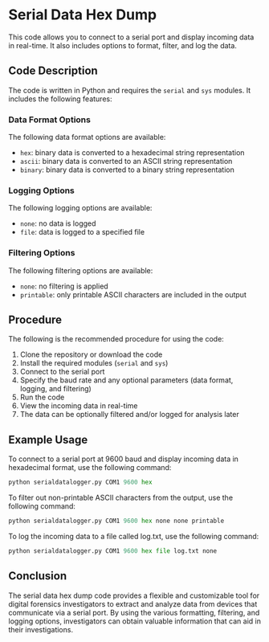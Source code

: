 # Serial Data Hex Dump

This code allows you to connect to a serial port and display incoming data in real-time. It also includes options to format, filter, and log the data.


## Code Description

The code is written in Python and requires the `serial` and `sys` modules. It includes the following features:

### Data Format Options

The following data format options are available:

- `hex`: binary data is converted to a hexadecimal string representation
- `ascii`: binary data is converted to an ASCII string representation
- `binary`: binary data is converted to a binary string representation

### Logging Options

The following logging options are available:

- `none`: no data is logged
- `file`: data is logged to a specified file

### Filtering Options

The following filtering options are available:

- `none`: no filtering is applied
- `printable`: only printable ASCII characters are included in the output

## Procedure

The following is the recommended procedure for using the code:

1. Clone the repository or download the code
2. Install the required modules (`serial` and `sys`)
3. Connect to the serial port
4. Specify the baud rate and any optional parameters (data format, logging, and filtering)
5. Run the code
6. View the incoming data in real-time
7. The data can be optionally filtered and/or logged for analysis later

## Example Usage

To connect to a serial port at 9600 baud and display incoming data in hexadecimal format, use the following command:

```python
python serialdatalogger.py COM1 9600 hex
```
To filter out non-printable ASCII characters from the output, use the following command:

``` python
python serialdatalogger.py COM1 9600 hex none none printable
```

To log the incoming data to a file called log.txt, use the following command:

``` python
python serialdatalogger.py COM1 9600 hex file log.txt none
```

## Conclusion

The serial data hex dump code provides a flexible and customizable tool for digital forensics investigators to extract and analyze data from devices that communicate via a serial port. By using the various formatting, filtering, and logging options, investigators can obtain valuable information that can aid in their investigations.
